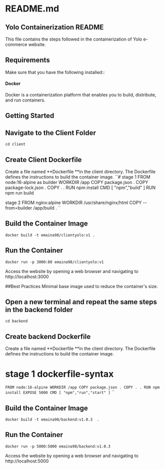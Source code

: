 

# README.md

## Yolo Containerization README
This file contains the steps followed in the containerization of Yolo e-commerce website.
## Requirements
Make sure that you have the following installed::
#### Docker 
Docker is a containerization platform that enables you to build, distribute, and run containers.
## Getting Started
## Navigate to the Client Folder 
`cd client`
## Create Client Dockerfile
Create a file named **Dockerfile **in the client directory. The Dockerfile defines the instructions to build the container image. 
``# stage 1
FROM node:16-alpine as builder
WORKDIR /app
COPY package.json .
COPY package-lock.json .
COPY . .
RUN npm install
CMD [ "npm","build" ]
RUN npm run build

stage 2 
FROM nginx:alpine
WORKDIR /usr/share/nginx/html
COPY --from=builder /app/build .
``
## Build the Container Image
`docker build -t emaina98/clientyolo:v1 .`
## Run the Container
`docker run -p 3000:80 emaina98/clientyolo:v1`

Access the website by opening a web browser and navigating to http://localhost:3000

##Best Practices
Minimal base image used to reduce the container's size.
## Open a new terminal and repeat the same steps in the backend folder
 `cd backend`
## Create backend Dockerfile
Create a file named **Dockerfile **in the client directory. The Dockerfile defines the instructions to build the container image. 
# stage 1 dockerfile-syntax
`FROM node:16-alpine
WORKDIR /app
COPY package.json .
COPY . .
RUN npm install
EXPOSE 5000
CMD [ "npm","run","start" ]`
``
## Build the Container Image
`docker build -t emaina98/backend:v1.0.3  .`
## Run the Container
`docker run -p 5000:5000 emaina98/backend:v1.0.3`

Access the website by opening a web browser and navigating to http://localhost:5000